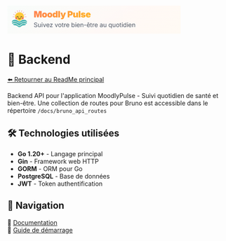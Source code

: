 ![MoodlyPulse Banner](../MoodlyPulse_ReadMe_Header.png)

# 💖 Backend

[⬅️ Retourner au ReadMe principal](../README.md)

Backend API pour l'application MoodlyPulse - Suivi quotidien de santé et bien-être. Une collection de routes pour Bruno est accessible dans le répertoire `/docs/bruno_api_routes`

## 🛠️ Technologies utilisées

- **Go 1.20+** - Langage principal
- **Gin** - Framework web HTTP
- **GORM** - ORM pour Go
- **PostgreSQL** - Base de données
- **JWT** - Token authentification

## 🧭 Navigation
🔹 [Documentation](DOC.md)<br/>
🔹 [Guide de démarrage](START.md)